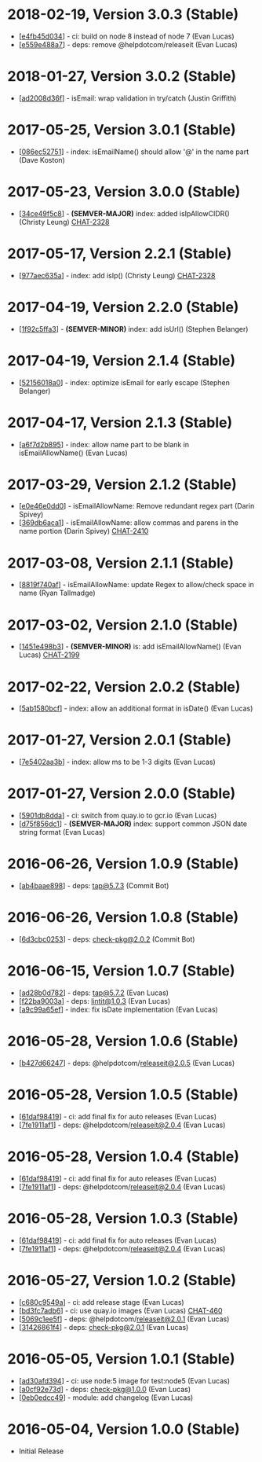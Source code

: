 # 2018-02-19, Version 3.0.3 (Stable)

* [[e4fb45d034](https://git.help.com/common-backend/is/commit/e4fb45d034)] - ci: build on node 8 instead of node 7 (Evan Lucas)
* [[e559e488a7](https://git.help.com/common-backend/is/commit/e559e488a7)] - deps: remove @helpdotcom/releaseit (Evan Lucas)

# 2018-01-27, Version 3.0.2 (Stable)

* [[ad2008d36f](https://git.help.com/common-backend/is/commit/ad2008d36f)] - isEmail: wrap validation in try/catch (Justin Griffith)

# 2017-05-25, Version 3.0.1 (Stable)

* [[086ec52751](https://git.help.com/common-backend/is/commit/086ec52751)] - index: isEmailName() should allow '@' in the name part (Dave Koston)

# 2017-05-23, Version 3.0.0 (Stable)

* [[34ce49f5c8](https://git.help.com/common-backend/is/commit/34ce49f5c8)] - **(SEMVER-MAJOR)** index: added isIpAllowCIDR() (Christy Leung) [CHAT-2328](https://helpdotcom.atlassian.net/browse/CHAT-2328)

# 2017-05-17, Version 2.2.1 (Stable)

* [[977aec635a](https://git.help.com/common-backend/is/commit/977aec635a)] - index: add isIp() (Christy Leung) [CHAT-2328](https://helpdotcom.atlassian.net/browse/CHAT-2328)

# 2017-04-19, Version 2.2.0 (Stable)

* [[1f92c5ffa3](https://git.help.com/common-backend/is/commit/1f92c5ffa3)] - **(SEMVER-MINOR)** index: add isUrl() (Stephen Belanger)

# 2017-04-19, Version 2.1.4 (Stable)

* [[52156018a0](https://git.help.com/common-backend/is/commit/52156018a0)] - index: optimize isEmail for early escape (Stephen Belanger)

# 2017-04-17, Version 2.1.3 (Stable)

* [[a6f7d2b895](https://git.help.com/common-backend/is/commit/a6f7d2b895)] - index: allow name part to be blank in isEmailAllowName() (Evan Lucas)

# 2017-03-29, Version 2.1.2 (Stable)

* [[e0e46e0dd0](https://git.help.com/common-backend/is/commit/e0e46e0dd0)] - isEmailAllowName: Remove redundant regex part (Darin Spivey)
* [[369db6aca1](https://git.help.com/common-backend/is/commit/369db6aca1)] - isEmailAllowName: allow commas and parens in the name portion (Darin Spivey) [CHAT-2410](https://helpdotcom.atlassian.net/browse/CHAT-2410)

# 2017-03-08, Version 2.1.1 (Stable)

* [[8819f740af](https://git.help.com/common-backend/is/commit/8819f740af)] - isEmailAllowName: update Regex to allow/check space in name (Ryan Tallmadge)

# 2017-03-02, Version 2.1.0 (Stable)

* [[1451e498b3](https://git.help.com/common-backend/is/commit/1451e498b3)] - **(SEMVER-MINOR)** is: add isEmailAllowName() (Evan Lucas) [CHAT-2199](https://helpdotcom.atlassian.net/browse/CHAT-2199)

# 2017-02-22, Version 2.0.2 (Stable)

* [[5ab1580bcf](https://git.help.com/common-backend/is/commit/5ab1580bcf)] - index: allow an additional format in isDate() (Evan Lucas)

# 2017-01-27, Version 2.0.1 (Stable)

* [[7e5402aa3b](https://git.help.com/common-backend/is/commit/7e5402aa3b)] - index: allow ms to be 1-3 digits (Evan Lucas)

# 2017-01-27, Version 2.0.0 (Stable)

* [[5901db8dda](https://git.help.com/common-backend/is/commit/5901db8dda)] - ci: switch from quay.io to gcr.io (Evan Lucas)
* [[d75f856dc1](https://git.help.com/common-backend/is/commit/d75f856dc1)] - **(SEMVER-MAJOR)** index: support common JSON date string format (Evan Lucas)

# 2016-06-26, Version 1.0.9 (Stable)

* [[ab4baae898](https://git.help.com/common-backend/is/commit/ab4baae898)] - deps: tap@5.7.3 (Commit Bot)

# 2016-06-26, Version 1.0.8 (Stable)

* [[6d3cbc0253](https://git.help.com/common-backend/is/commit/6d3cbc0253)] - deps: check-pkg@2.0.2 (Commit Bot)

# 2016-06-15, Version 1.0.7 (Stable)

* [[ad28b0d782](https://git.help.com/common-backend/is/commit/ad28b0d782)] - deps: tap@5.7.2 (Evan Lucas)
* [[f22ba9003a](https://git.help.com/common-backend/is/commit/f22ba9003a)] - deps: lintit@1.0.3 (Evan Lucas)
* [[a9c99a65ef](https://git.help.com/common-backend/is/commit/a9c99a65ef)] - index: fix isDate implementation (Evan Lucas)

# 2016-05-28, Version 1.0.6 (Stable)

* [[b427d66247](https://git.help.com/common-backend/is/commit/b427d66247)] - deps: @helpdotcom/releaseit@2.0.5 (Evan Lucas)

# 2016-05-28, Version 1.0.5 (Stable)

* [[61daf98419](https://git.help.com/common-backend/is/commit/61daf98419)] - ci: add final fix for auto releases (Evan Lucas)
* [[7fe1911af1](https://git.help.com/common-backend/is/commit/7fe1911af1)] - deps: @helpdotcom/releaseit@2.0.4 (Evan Lucas)

# 2016-05-28, Version 1.0.4 (Stable)

* [[61daf98419](https://git.help.com/common-backend/is/commit/61daf98419)] - ci: add final fix for auto releases (Evan Lucas)
* [[7fe1911af1](https://git.help.com/common-backend/is/commit/7fe1911af1)] - deps: @helpdotcom/releaseit@2.0.4 (Evan Lucas)

# 2016-05-28, Version 1.0.3 (Stable)

* [[61daf98419](https://git.help.com/common-backend/is/commit/61daf98419)] - ci: add final fix for auto releases (Evan Lucas)
* [[7fe1911af1](https://git.help.com/common-backend/is/commit/7fe1911af1)] - deps: @helpdotcom/releaseit@2.0.4 (Evan Lucas)

# 2016-05-27, Version 1.0.2 (Stable)

* [[c680c9549a](https://git.help.com/common-backend/is/commit/c680c9549a)] - ci: add release stage (Evan Lucas)
* [[bd3fc7adb6](https://git.help.com/common-backend/is/commit/bd3fc7adb6)] - ci: use quay.io images (Evan Lucas) [CHAT-460](https://helpdotcom.atlassian.net/browse/CHAT-460)
* [[5069c1ee5f](https://git.help.com/common-backend/is/commit/5069c1ee5f)] - deps: @helpdotcom/releaseit@2.0.1 (Evan Lucas)
* [[31426861f4](https://git.help.com/common-backend/is/commit/31426861f4)] - deps: check-pkg@2.0.1 (Evan Lucas)

# 2016-05-05, Version 1.0.1 (Stable)

* [[ad30afd394](https://git.help.com/common-backend/is/commit/ad30afd394)] - ci: use node:5 image for test:node5 (Evan Lucas)
* [[a0cf92e73d](https://git.help.com/common-backend/is/commit/a0cf92e73d)] - deps: check-pkg@1.0.0 (Evan Lucas)
* [[0eb0edcc49](https://git.help.com/common-backend/is/commit/0eb0edcc49)] - module: add changelog (Evan Lucas)

# 2016-05-04, Version 1.0.0 (Stable)

* Initial Release
